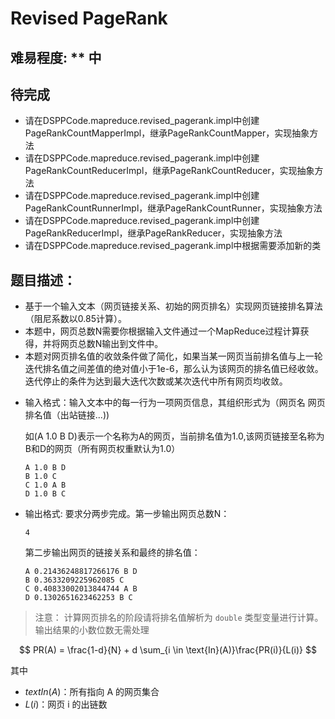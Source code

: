 # Revised PageRank

## 难易程度:  ** 中

## 待完成
- 请在DSPPCode.mapreduce.revised_pagerank.impl中创建PageRankCountMapperImpl，继承PageRankCountMapper，实现抽象方法
- 请在DSPPCode.mapreduce.revised_pagerank.impl中创建PageRankCountReducerImpl，继承PageRankCountReducer，实现抽象方法
- 请在DSPPCode.mapreduce.revised_pagerank.impl中创建PageRankCountRunnerImpl，继承PageRankCountRunner，实现抽象方法
- 请在DSPPCode.mapreduce.revised_pagerank.impl中创建PageRankReducerImpl，继承PageRankReducer，实现抽象方法
- 请在DSPPCode.mapreduce.revised_pagerank.impl中根据需要添加新的类

## 题目描述：

- 基于一个输入文本（网页链接关系、初始的网页排名）实现网页链接排名算法（阻尼系数以0.85计算）。 
- 本题中，网页总数N需要你根据输入文件通过一个MapReduce过程计算获得，并将网页总数N输出到文件中。
- 本题对网页排名值的收敛条件做了简化，如果当某一网页当前排名值与上一轮迭代排名值之间差值的绝对值小于1e-6，那么认为该网页的排名值已经收敛。
迭代停止的条件为达到最大迭代次数或某次迭代中所有网页均收敛。
* 输入格式：输入文本中的每一行为一项网页信息，其组织形式为（网页名 网页排名值（出站链接...))

  如(A 1.0 B D)表示一个名称为A的网页，当前排名值为1.0,该网页链接至名称为B和D的网页（所有网页权重默认为1.0）
  ```
  A 1.0 B D
  B 1.0 C
  C 1.0 A B
  D 1.0 B C
  ```

* 输出格式:
  要求分两步完成。第一步输出网页总数N：
  ```
  4
  ```
  第二步输出网页的链接关系和最终的排名值：
  ```
  A 0.21436248817266176 B D
  B 0.3633209225962085 C
  C 0.40833002013844744 A B
  D 0.1302651623462253 B C
  ```

> 注意：
> 计算网页排名的阶段请将排名值解析为 `double` 类型变量进行计算。
> 输出结果的小数位数无需处理

$$
PR(A) = \frac{1-d}{N} + d \sum_{i \in \text{In}(A)}\frac{PR(i)}{L(i)}
$$

其中
- $text{In(A)}$：所有指向 A 的网页集合
- $L(i)$：网页 i 的出链数
